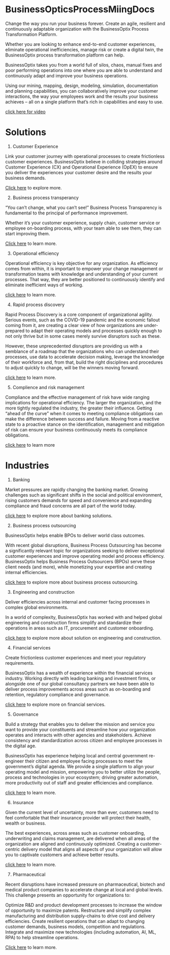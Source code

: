 # BusinessOpticsProcessMiingDocs

Change the way you run your business forever. Create an agile, resilient and continuously adaptable organization with the BusinessOptix Process Transformation Platform.

Whether you are looking to enhance end-to-end customer experiences, eliminate operational inefficiencies, manage risk or create a digital twin, the BusinessOptix process transformation platform can help.

BusinessOptix takes you from a world full of silos, chaos, manual fixes and poor performing operations into one where you are able to understand and continuously adapt and improve your business operations.

Using our mining, mapping, design, modeling, simulation, documentation and planning capabilities, you can collaboratively improve your customer interactions, the way your employees work and the results your business achieves – all on a single platform that’s rich in capabilities and easy to use.

[click here for video](https://www.youtube.com/watch?v=3G2sxpKaRH4&feature=youtu.be)

# Solutions 

1. Customer Experience

Link your customer journey with operational processes to create frictionless customer experiences. BusinessOptix believe in colliding strategies around Customer Experience (CX) and Operational Experience (OpEX) to ensure you deliver the experiences your customer desire and the results your business demands.

[Click here](https://www.businessoptix.com/outcomes/customer-experience-excellence/) to explore more. 

2. Business process transperancy

“You can’t change, what you can’t see!” Business Process Transparency is fundamental to the principal of performance improvement.

Whether it’s your customer experience, supply chain, customer service or employee on-boarding process, with your team able to see them, they can start improving them.

[Click here](https://www.businessoptix.com/outcomes/business-process-transparency/) to learn more.

3. Operational efficiency 

Operational efficiency is key objective for any organization. As efficiency comes from within, it is important to empower your change management or transformation teams with knowledge and understanding of your current processes. That way, they are better positioned to continuously identify and eliminate inefficient ways of working.

[click here](https://www.businessoptix.com/outcomes/improve-operational-efficiency/) to learn more.

4. Rapid process discovery

Rapid Process Discovery is a core component of organizational agility. Serious events, such as the COVID-19 pandemic and the economic fallout coming from it, are creating a clear view of how organizations are under-prepared to adapt their operating models and processes quickly enough to not only thrive but in some cases merely survive disruptors such as these.

However, these unprecedented disruptors are providing us with a semblance of a roadmap that the organizations who can understand their processes, use data to accelerate decision making, leverage the knowledge of their workforce and, from that, build the right disciplines and procedures to adjust quickly to change, will be the winners moving forward.

[click here](https://www.businessoptix.com/outcomes/rapid-process-discovery/) to learn more.

5. Complience and risk management 

Compliance and the effective management of risk have wide ranging implications for operational efficiency. The larger the organization, and the more tightly regulated the industry, the greater their influence. Getting “ahead of the curve” when it comes to meeting compliance obligations can make the difference between success and failure. Moving from a reactive state to a proactive stance on the identification, management and mitigation of risk can ensure your business continuously meets its compliance obligations.

[click here](https://www.businessoptix.com/outcomes/governance-risk-management/) to learn more

# Industries 

1. Banking 

Market pressures are rapidly changing the banking market. Growing challenges such as significant shifts in the social and political environment, rising customers demands for speed and convenience and expanding compliance and fraud concerns are all part of the world today.

[click here](https://www.businessoptix.com/experience/banking/) to explore more about banking solutions. 

2. Business process outsourcing 

BusinessOptix helps enable BPOs to deliver world class outcomes.

With recent global disruptions, Business Process Outsourcing has become a significantly relevant topic for organizations seeking to deliver exceptional customer experiences and improve operating model and process efficiency.  BusinessOptix helps Business Process Outsourcers (BPOs) serve these client needs (and more), while monetizing your expertise and creating internal efficiencies.

[click here](https://www.businessoptix.com/experience/business-process-outsourcing/) to explore more about business process outsourcing. 

3. Engineering and construction 

Deliver efficiencies across internal and customer facing processes in complex global environments.

In a world of complexity, BusinessOptix has worked with and helped global engineering and construction firms simplify and standardize their operations in areas such as IT, procurement and customer onboarding.

[click here](https://www.businessoptix.com/experience/engineering-construction/) to explore more about solution on engineering and construction. 

4. Financial services 

Create frictionless customer experiences and meet your regulatory requirements.

BusinessOptix has a wealth of experience within the financial services industry. Working directly with leading banking and investment firms, or alongside one of our global consultancy partners we have been able to deliver process improvements across areas such as on-boarding and retention, regulatory compliance and governance.

[click here](https://www.businessoptix.com/experience/financial-services/) to explore more on financial services.

5. Governance 

Build a strategy that enables you to deliver the mission and service you want to provide your constituents and streamline how your organization operates and interacts with other agencies and stakeholders. Achieve consistency and standardization across citizen and employee processes in the digital age.

BusinessOptix has experience helping local and central government re-engineer their citizen and employee facing processes to meet the government’s digital agenda. We provide a single platform to align your operating model and mission, empowering you to better utilize the people, process and technologies in your ecosystem; driving greater automation, more productivity out of staff and greater efficiencies and compliance.

[click here](https://www.businessoptix.com/experience/local-central-government/) to learn more. 

6. Insurance

Given the current level of uncertainty, more than ever, customers need to feel comfortable that their insurance provider will protect their health, wealth or business.

The best experiences, across areas such as customer onboarding, underwriting and claims management, are delivered when all areas of the organization are aligned and continuously optimized. Creating a customer-centric delivery model that aligns all aspects of your organization will allow you to captivate customers and achieve better results.

[click here](https://www.businessoptix.com/experience/insurance/) to learn more. 

7. Pharmaceutical 

Recent disruptions have increased pressure on pharmaceutical, biotech and medical product companies to accelerate change at local and global levels. This challenge presents an opportunity for organizations to:

Optimize R&D and product development processes to increase the window of opportunity to maximize patents.
Restructure and simplify complex manufacturing and distribution supply-chains to drive cost and delivery efficiencies.
Create resilient operations that can adapt to changing customer demands, business models, competition and regulations.
Integrate and maximize new technologies (including automation, AI, ML, RPA) to help streamline operations.

[Click here](https://www.businessoptix.com/experience/pharmaceutical/) to learn more.

